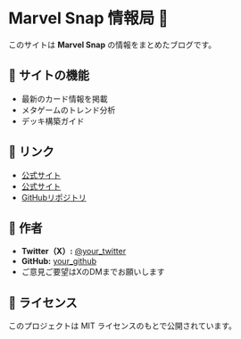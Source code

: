 # Marvel Snap 情報局 🚀

このサイトは **Marvel Snap** の情報をまとめたブログです。

## 🔧 サイトの機能
- 最新のカード情報を掲載
- メタゲームのトレンド分析
- デッキ構築ガイド


## 🔗 リンク
- [公式サイト](https://marvel-otaku.github.io/marvelsnap.github.io/)
- [公式サイト](https://www.marvelsnap.com)
- [GitHubリポジトリ](https://github.com/your-repo)


## 👤 作者
- **Twitter（X）:** [@your_twitter](https://twitter.com/your_twitter)
- **GitHub:** [your_github](https://github.com/your_github)
- ご意見ご要望はXのDMまでお願いします


## 📜 ライセンス
このプロジェクトは MIT ライセンスのもとで公開されています。
